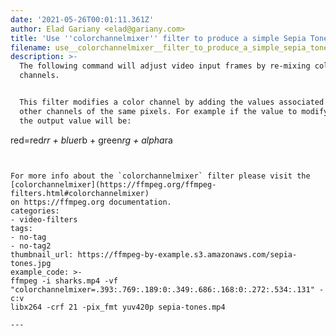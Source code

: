 ```yaml
---
date: '2021-05-26T00:01:11.361Z'
author: Elad Gariany <elad@gariany.com>
title: 'Use ''colorchannelmixer'' filter to produce a simple Sepia Tones filter '
filename: use__colorchannelmixer__filter_to_produce_a_simple_sepia_tones_filter_-82j.md
description: >-
  The following command will adjust video input frames by re-mixing color
  channels.


  This filter modifies a color channel by adding the values associated to the
  other channels of the same pixels. For example if the value to modify is red,
  the output value will be: 

  ```

  red=red*rr + blue*rb + green*rg + alpha*ra

  ```


  For more info about the `colorchannelmixer` filter please visit the
  [colorchannelmixer](https://ffmpeg.org/ffmpeg-filters.html#colorchannelmixer)
  on https://ffmpeg.org documentation.
categories:
  - video-filters
tags:
  - no-tag
  - no-tag2
thumbnail_url: https://ffmpeg-by-example.s3.amazonaws.com/sepia-tones.jpg
example_code: >-
  ffmpeg -i sharks.mp4 -vf
  "colorchannelmixer=.393:.769:.189:0:.349:.686:.168:0:.272:.534:.131" -c:v
  libx264 -crf 21 -pix_fmt yuv420p sepia-tones.mp4

---
```

